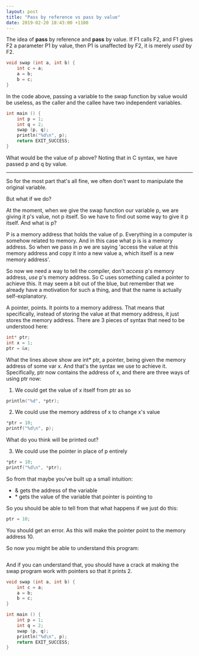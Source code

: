 ```yaml
---
layout: post
title: "Pass by reference vs pass by value"
date: 2019-02-20 18:43:00 +1100
---
```


The idea of **pass** by reference and **pass** by value. If F1 calls F2, and F1 gives F2 a parameter P1 by value, then P1 is unaffected by F2, it is merely *used* by F2.

```C
void swap (int a, int b) {
	int c = a;
	a = b;
	b = c;
}
```

In the code above, passing a variable to the swap function by value would be useless, as the caller and the callee have two independent variables.

```C
int main () {
	int p = 1;
	int q = 2;
	swap (p, q);
	println("%d\n", p);
	return EXIT_SUCCESS;
}
```

What would be the value of p above? Noting that in C syntax, we have passed p and q by value.

---

So for the most part that's all fine, we often don't want to manipulate the original variable.

But what if we do?

At the moment, when we give the swap function our variable p, we are giving it p's value, not p itself. So we have to find out some way to give it p itself. And what is p?

P is a memory address that holds the value of p. Everything in a computer is somehow related to memory. And in this case what p is is a memory address. So when we pass in p we are saying 'access the value at this memory address and copy it into a new value a, which itself is a new memory address'.

So now we need a way to tell the compiler, don't *access* p's memory address, *use* p's memory address. So C uses something called a pointer to achieve this. It may seem a bit out of the blue, but remember that we already have a motivation for such a thing, and that the name is actually self-explanatory.

A pointer, points. It points to a memory address. That means that specifically, instead of storing the value at that memory address, it just stores the memory address. There are 3 pieces of syntax that need to be understood here:

```C
int* ptr;
int x = 1;
ptr = &x;
```

What the lines above show are int\* ptr, a pointer, being given the memory address of some var x. And that's the syntax we use to achieve it. Specifically, ptr now contains the address of x, and there are three ways of using ptr now:

1. We could get the value of x itself from ptr as so
```C
println("%d", *ptr);
```
2. We could use the memory address of x to change x's value
```C
*ptr = 10;
printf("%d\n", p);
```
What do you think will be printed out?

3. We could use the pointer in place of p entirely
```C
*ptr = 10;
printf("%d\n", *ptr);
```

So from that maybe you've built up a small intuition:
- & gets the address of the variable
- \* gets the value of the variable that pointer is pointing to

So you should be able to tell from that what happens if we just do this:

```C
ptr = 10;
```

You should get an error. As this will make the pointer point to the memory address 10.

So now you might be able to understand this program:

```C

```

And if you can understand that, you should have a crack at making the swap program work with pointers so that it prints 2.


```C
void swap (int a, int b) {
	int c = a;
	a = b;
	b = c;
}

int main () {
	int p = 1;
	int q = 2;
	swap (p, q);
	println("%d\n", p);
	return EXIT_SUCCESS;
}
```
